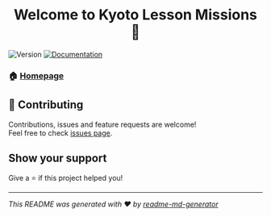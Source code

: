 <h1 align="center">Welcome to Kyoto Lesson Missions 👋</h1>
<p>
  <img alt="Version" src="https://img.shields.io/badge/version-1-blue.svg?cacheSeconds=2592000" />
  <a href="https://github.com/Kyoto-Lesson-Class/Mission/wiki">
    <img alt="Documentation" src="https://img.shields.io/badge/documentation-yes-brightgreen.svg" target="_blank" />
  </a>
</p>

### 🏠 [Homepage](https://kyoto-lesson-class.github.com/Mission/)

## 🤝 Contributing

Contributions, issues and feature requests are welcome!<br />Feel free to check [issues page](https://github.com/Kyoto-Lesson-Class/Mission/issues).

## Show your support

Give a ⭐️ if this project helped you!

***
_This README was generated with ❤️ by [readme-md-generator](https://github.com/kefranabg/readme-md-generator)_
